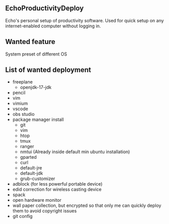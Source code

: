 EchoProductivityDeploy
---
Echo's personal setup of productivity software. Used for quick setup on any internet-enabled computer without logging in.

Wanted feature
---
System preset of different OS

List of wanted deployment
---
* freeplane
  * openjdk-17-jdk
* pencil
* vim
* vimium
* vscode
* obs studio
* package manager install
  * git
  * vim
  * htop
  * tmux
  * ranger
  * nmtui (Already inside default min ubuntu installation)
  * gparted
  * curl
  * default-jre
  * default-jdk
  * grub-customizer
* adblock (for less powerful portable device)
* edid correction for wireless casting device
* spack
* open hardware monitor
* wall paper collection, but encrypted so that only me can quickly deploy them to avoid copyright issues
* git config

